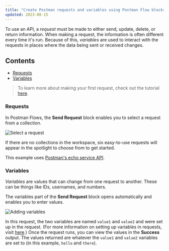 ```yaml
---
title: "Create Postman requests and variables using Postman Flow blocks"
updated: 2023-08-15
---
```


To use an API, a _request_ must be made to either send, update, delete, or return information. When making a request, the information is often different every time it's run. Because of this, _variables_ are used to interact with the requests in places where the data being sent or received changes.

## Contents

* [Requests](#requests)
* [Variables](#variables)

> To learn more about making your first request, check out the tutorial [here](../../../getting-started/sending-the-first-request/).

### Requests

In Postman Flows, the **Send Request** block enables you to select a request from a collection.

<img src="https://assets.postman.com/postman-docs/v10/flows-select-a-request-v10-20.gif" alt="Select a request" fetchpriority="low" loading="lazy" />

If there are no collections in the workspace, six easy-to-use requests will appear in the spotlight to choose from to get started.

This example uses [Postman's echo service API](https://www.postman.com/postman/workspace/published-postman-templates/documentation/631643-f695cab7-6878-eb55-7943-ad88e1ccfd65?ctx=documentation).

### Variables

_Variables_ are values that can change from one request to another. These can be things like IDs, usernames, and numbers.

The variables part of the **Send Request** block opens automatically and enables you to enter values.

<img src="https://assets.postman.com/postman-docs/v10/flows-add-a-variable-v10-20.gif" alt="Adding variables" fetchpriority="low" loading="lazy" />

In this request, the two variables are named `value1` and `value2` and were set up in the request. (For more information on setting up variables in requests, visit [here](/docs/sending-requests/variables/).) Once the request runs, you can view the values in the **Success** output. The values returned are whatever the `value1` and `value2` variables are set to (in this example, `hello` and `there`).
